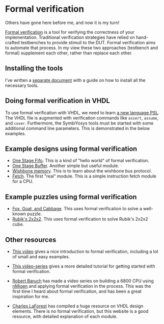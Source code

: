 # Formal verification

Others have gone here before me, and now it is my turn!

[Formal verification](http://zipcpu.com/formal/formal.html) is a tool for
verifying the correctness of your implementation. Traditional verification
strategies have relied on hand-crafted testbenches to provide stimuli to the
DUT.  Formal verification aims to automate that process. In my view these two
approaches (testbench and formal) supplement each other, rather than replace
each other.

## Installing the tools
I've written a [separate document](INSTALL.md) with a guide on how to install
all the necessary tools.

## Doing formal verification in VHDL
To use formal verification with VHDL, we need to learn [a new language
PSL](http://www.project-veripage.com/psl_tutorial_1.php). The VHDL file is
augmented with verification commands like `assert`, `assume`, and `cover`.
Furthermore, the SymbiYosys tools must be started with some additional command
line parameters.  This is demonstrated in the below examples.

## Example designs using formal verification
* [One Stage Fifo](one_stage_fifo/). This is a kind of "hello world" of formal verification.
* [One Stage Buffer](one_stage_buffer/). Another simple but useful module.
* [Wishbone memory](wb_mem/). This is to learn about the wishbone bus protocol.
* [Fetch](fetch/). The first "real" module. This is a simple instruction fetch module for a CPU.

## Example puzzles using formal verification
* [Fox, Goat, and Cabbage](fgc). This uses formal verification to solve a well-known puzzle.
* [Rubik's 2x2x2](rubik). This uses formal verification to solve Rubik's 2x2x2 cube.

## Other resources
* [This video](https://www.youtube.com/watch?v=H3tsP9tjYdY) gives a nice
  introduction to formal verification, including a lot of small and easy
  examples.

* [This video-series](https://www.youtube.com/watch?v=_5R35QFsXM4) gives a more
  detailed tutorial for getting started with formal verification.

* [Robert Baruch](https://www.youtube.com/watch?v=85ZCTuekjGA) has made a video
  series on building a 6800 CPU using
  [nMigen](https://github.com/nmigen/nmigen) and applying formal verification
  in the process. This was the first time I heard about formal verification, and
  has been a great inspiration for me.

* [Charles LaForest](http://fpgacpu.ca/fpga/index.html) has compiled a huge
  resource on VHDL design elements. There is no formal verification, but this
  website is a good resource, with detailed explanation of each module.

